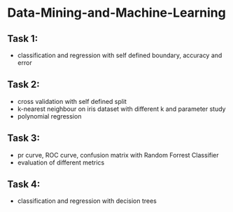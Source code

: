 # Data-Mining-and-Machine-Learning
## Task 1:
- classification and regression with self defined boundary, accuracy and error
## Task 2: 
- cross validation with self defined split
- k-nearest neighbour on iris dataset with different k and parameter study
- polynomial regression
## Task 3:
- pr curve, ROC curve, confusion matrix with Random Forrest Classifier
- evaluation of different metrics
## Task 4:
- classification and regression with decision trees
